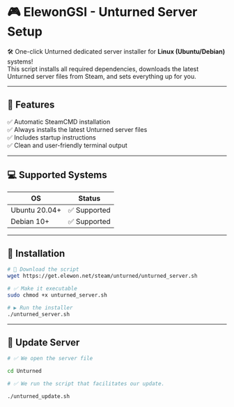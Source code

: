 # 🎮 ElewonGSI - Unturned Server Setup

🛠️ One-click Unturned dedicated server installer for **Linux (Ubuntu/Debian)** systems!  
This script installs all required dependencies, downloads the latest Unturned server files from Steam, and sets everything up for you.

---

## 📌 Features

✅ Automatic SteamCMD installation  
✅ Always installs the latest Unturned server files  
✅ Includes startup instructions  
✅ Clean and user-friendly terminal output

---

## 💻 Supported Systems

| OS        | Status     |
|-----------|------------|
| Ubuntu 20.04+ | ✅ Supported |
| Debian 10+    | ✅ Supported |

---

## 🚀 Installation

```bash
# 🔽 Download the script
wget https://get.elewon.net/steam/unturned/unturned_server.sh

# ✅ Make it executable
sudo chmod +x unturned_server.sh

# ▶️ Run the installer
./unturned_server.sh
```

---

## 🚀 Update Server

```bash
# ✅ We open the server file

cd Unturned

# ✅ We run the script that facilitates our update.

./unturned_update.sh

```
